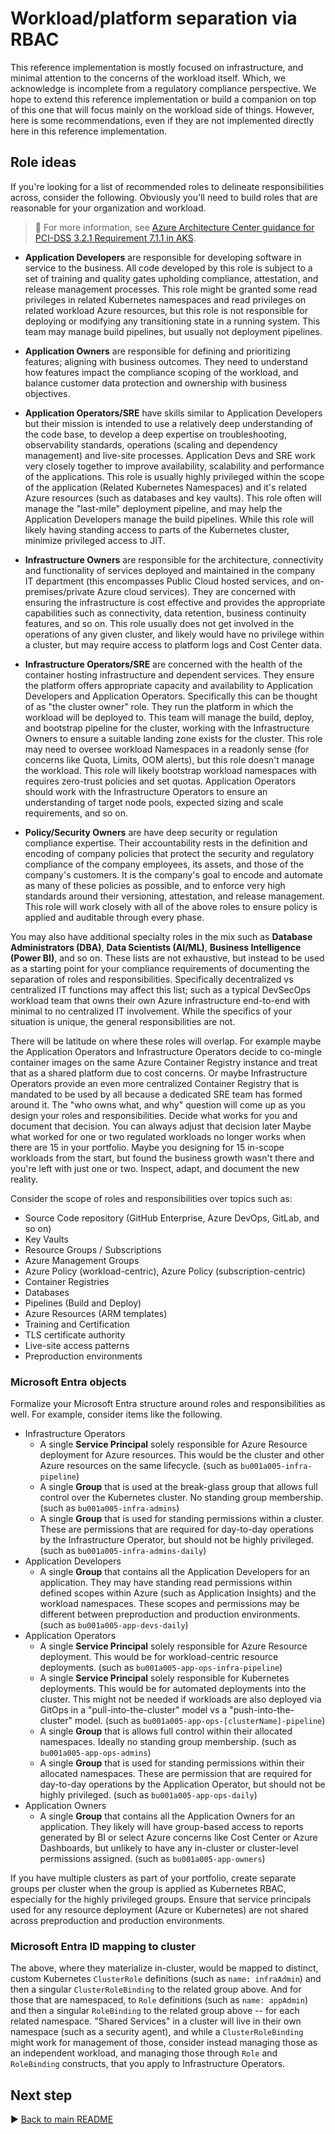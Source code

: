 # Workload/platform separation via RBAC

This reference implementation is mostly focused on infrastructure, and minimal attention to the concerns of the workload itself. Which, we acknowledge is incomplete from a regulatory compliance perspective. We hope to extend this reference implementation or build a companion on top of this one that will focus mainly on the workload side of things. However, here is some recommendations, even if they are not implemented directly here in this reference implementation.

## Role ideas

If you're looking for a list of recommended roles to delineate responsibilities across, consider the following. Obviously you'll need to build roles that are reasonable for your organization and workload.

> :notebook: For more information, see [Azure Architecture Center guidance for PCI-DSS 3.2.1 Requirement 7.1.1 in AKS](https://learn.microsoft.com/azure/architecture/reference-architectures/containers/aks-pci/aks-pci-identity#requirement-711).

- **Application Developers** are responsible for developing software in service to the business. All code developed by this role is subject to a set of training and quality gates upholding compliance, attestation, and release management processes. This role might be granted some read privileges in related Kubernetes namespaces and read privileges on related workload Azure resources, but this role is not responsible for deploying or modifying any transitioning state in a running system. This team may manage build pipelines, but usually not deployment pipelines.

- **Application Owners** are responsible for defining and prioritizing features; aligning with business outcomes. They need to understand how features impact the compliance scoping of the workload, and balance customer data protection and ownership with business objectives.

- **Application Operators/SRE** have skills similar to Application Developers but their mission is intended to use a relatively deep understanding of the code base, to develop a deep expertise on troubleshooting, observability standards, operations (scaling and dependency management) and live-site processes. Application Devs and SRE work very closely together to improve availability, scalability and performance of the applications. This role is usually highly privileged within the scope of the application (Related Kubernetes Namespaces) and it's related Azure resources (such as databases and key vaults). This role often will manage the "last-mile" deployment pipeline, and may help the Application Developers manage the build pipelines. While this role will likely having standing access to parts of the Kubernetes cluster, minimize privileged access to JIT.

- **Infrastructure Owners** are responsible for the architecture, connectivity and functionality of services deployed and maintained in the company IT department (this encompasses Public Cloud hosted services, and on-premises/private Azure cloud services). They are concerned with ensuring the infrastructure is cost effective and provides the appropriate capabilities such as connectivity, data retention, business continuity features, and so on. This role usually does not get involved in the operations of any given cluster, and likely would have no privilege within a cluster, but may require access to platform logs and Cost Center data.

- **Infrastructure Operators/SRE** are concerned with the health of the container hosting infrastructure and dependent services. They ensure the platform offers appropriate capacity and availability to Application Developers and Application Operators. Specifically this can be thought of as "the cluster owner" role. They run the platform in which the workload will be deployed to. This team will manage the build, deploy, and bootstrap pipeline for the cluster, working with the Infrastructure Owners to ensure a suitable landing zone exists for the cluster. This role may need to oversee workload Namespaces in a readonly sense (for concerns like Quota, Limits, OOM alerts), but this role doesn't manage the workload. This role will likely bootstrap workload namespaces with requires zero-trust policies and set quotas. Application Operators should work with the Infrastructure Operators to ensure an understanding of target node pools, expected sizing and scale requirements, and so on.

- **Policy/Security Owners** are have deep security or regulation compliance expertise. Their accountability rests in the definition and encoding of company policies that protect the security and regulatory compliance of the company employees, its assets, and those of the company's customers. It is the company's goal to encode and automate as many of these policies as possible, and to enforce very high standards around their versioning, attestation, and release management. This role will work closely with all of the above roles to ensure policy is applied and auditable through every phase.

You may also have additional specialty roles in the mix such as **Database Administrators (DBA)**, **Data Scientists (AI/ML)**, **Business Intelligence (Power BI)**, and so on. These lists are not exhaustive, but instead to be used as a starting point for your compliance requirements of documenting the separation of roles and responsibilities. Specifically decentralized vs centralized IT functions may affect this list; such as a typical DevSecOps workload team that owns their own Azure infrastructure end-to-end with minimal to no centralized IT involvement. While the specifics of your situation is unique, the general responsibilities are not.

There will be latitude on where these roles will overlap. For example maybe the Application Operators and Infrastructure Operators decide to co-mingle container images on the same Azure Container Registry instance and treat that as a shared platform due to cost concerns. Or maybe Infrastructure Operators provide an even more centralized Container Registry that is mandated to be used by all because a dedicated SRE team has formed around it. The "who owns what, and why" question will come up as you design your roles and responsibilities. Decide what works for you and document that decision. You can always adjust that decision later Maybe what worked for one or two regulated workloads no longer works when there are 15 in your portfolio. Maybe you designing for 15 in-scope workloads from the start, but found the business growth wasn't there and you're left with just one or two. Inspect, adapt, and document the new reality.

Consider the scope of roles and responsibilities over topics such as:

- Source Code repository (GitHub Enterprise, Azure DevOps, GitLab, and so on)
- Key Vaults
- Resource Groups / Subscriptions
- Azure Management Groups
- Azure Policy (workload-centric), Azure Policy (subscription-centric)
- Container Registries
- Databases
- Pipelines (Build and Deploy)
- Azure Resources (ARM templates)
- Training and Certification
- TLS certificate authority
- Live-site access patterns
- Preproduction environments

### Microsoft Entra objects

Formalize your Microsoft Entra structure around roles and responsibilities as well. For example, consider items like the following.

- Infrastructure Operators
  - A single **Service Principal** solely responsible for Azure Resource deployment for Azure resources. This would be the cluster and other Azure resources on the same lifecycle. (such as `bu001a005-infra-pipeline`)
  - A single **Group** that is used at the break-glass group that allows full control over the Kubernetes cluster. No standing group membership. (such as `bu001a005-infra-admins`)
  - A single **Group** that is used for standing permissions within a cluster. These are permissions that are required for day-to-day operations by the Infrastructure Operator, but should not be highly privileged. (such as `bu001a005-infra-admins-daily`)
- Application Developers
  - A single **Group** that contains all the Application Developers for an application. They may have standing read permissions within defined scopes within Azure (such as Application Insights) and the workload namespaces. These scopes and permissions may be different between preproduction and production environments. (such as `bu001a005-app-devs-daily`)
- Application Operators
  - A single **Service Principal** solely responsible for Azure Resource deployment. This would be for workload-centric resource deployments. (such as `bu001a005-app-ops-infra-pipeline`)
  - A single **Service Principal** solely responsible for Kubernetes deployments. This would be for automated deployments into the cluster. This might not be needed if workloads are also deployed via GitOps in a "pull-into-the-cluster" model vs a "push-into-the-cluster" model. (such as `bu001a005-app-ops-[clusterName]-pipeline`)
  - A single **Group** that is allows full control within their allocated namespaces. Ideally no standing group membership. (such as `bu001a005-app-ops-admins`)
  - A single **Group** that is used for standing permissions within their allocated namespaces. These are permission that are required for day-to-day operations by the Application Operator, but should not be highly privileged. (such as `bu001a005-app-ops-daily`)
- Application Owners
  - A single **Group** that contains all the Application Owners for an application. They likely will have group-based access to reports generated by BI or select Azure concerns like Cost Center or Azure Dashboards, but unlikely to have any in-cluster or cluster-level permissions assigned. (such as `bu001a005-app-owners`)

If you have multiple clusters as part of your portfolio, create separate groups per cluster when the group is applied as Kubernetes RBAC, especially for the highly privileged groups. Ensure that service principals used for any resource deployment (Azure or Kubernetes) are not shared across preproduction and production environments.

### Microsoft Entra ID mapping to cluster

The above, where they materialize in-cluster, would be mapped to distinct, custom Kubernetes `ClusterRole` definitions (such as `name: infraAdmin`) and then a singular `ClusterRoleBinding` to the related group above. And for those that are namespaced, to `Role` definitions (such as `name: appAdmin`) and then a singular `RoleBinding` to the related group above -- for each related namespace. "Shared Services" in a cluster will live in their own namespace (such as a security agent), and while a `ClusterRoleBinding` might work for management of those, consider instead managing those as an independent workload, and managing those through `Role` and `RoleBinding` constructs, that you apply to Infrastructure Operators.

## Next step

:arrow_forward: [Back to main README](/README.md#separation-of-duties)
